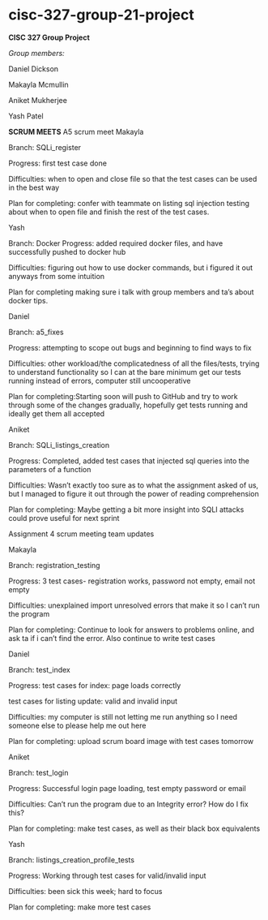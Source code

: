# cisc-327-group-21-project

**CISC 327 Group Project**

_Group members:_

Daniel Dickson

Makayla Mcmullin

Aniket Mukherjee

Yash Patel


**SCRUM MEETS**
A5 scrum meet 
Makayla

Branch: SQLi_register 

Progress: first test case done 

Difficulties: when to open and close file so that the test cases can be used in the best way

Plan for completing: confer with teammate on listing sql injection testing about when to open file and finish the rest of the test cases.


Yash

Branch: Docker
Progress: added required docker files, and have successfully pushed to docker hub

Difficulties: figuring out how to use docker commands, but i figured it out anyways from some intuition 

Plan for completing making sure i talk with group members and ta’s about docker tips.


Daniel

Branch: a5_fixes

Progress: attempting to scope out bugs and beginning to find ways to fix

Difficulties: other workload/the complicatedness of all the files/tests, trying to understand functionality so I can at the bare minimum get our tests running instead of errors, computer still uncooperative

Plan for completing:Starting soon will push to GitHub and try to work through some of the changes gradually, hopefully get tests running and ideally get them all accepted

Aniket

Branch: SQLi_listings_creation

Progress: Completed, added test cases that injected sql queries into the parameters of a function

Difficulties: Wasn’t exactly too sure as to what the assignment asked of us, but I managed to figure it out through the power of reading comprehension 

Plan for completing: Maybe getting a bit more insight into SQLI attacks could prove useful for next sprint


Assignment 4 scrum meeting team updates 

Makayla

Branch: registration_testing

Progress: 3 test cases- registration works, password not empty, email not empty

Difficulties: unexplained import unresolved errors that make it so I can’t run the program 

Plan for completing: Continue to look for answers to problems online, and ask ta if i can’t find the error. Also continue to write test cases 

Daniel

Branch: test_index

Progress: test cases for index: page loads correctly

  test cases for listing update: valid and invalid input
      
Difficulties: my computer is still not letting me run anything so I need someone else to please help me out here

Plan for completing: upload scrum board image with test cases tomorrow

Aniket

Branch: test_login

Progress: Successful login page loading, test empty password or email 

Difficulties: Can’t run the program due to an Integrity error? How do I fix this?

Plan for completing: make test cases, as well as their black box equivalents

Yash

Branch: listings_creation_profile_tests

Progress: Working through test cases for valid/invalid input

Difficulties: been sick this week; hard to focus

Plan for completing: make more test cases



